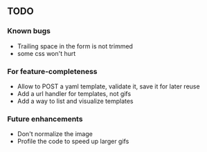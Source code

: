 ## TODO
### Known bugs
* Trailing space in the form is not trimmed
* some css won't hurt


### For feature-completeness

* Allow to POST a yaml template, validate it, save it for later reuse
* Add a url handler for templates, not gifs
* Add a way to list and visualize templates

### Future enhancements

* Don't normalize the image
* Profile the code to speed up larger gifs